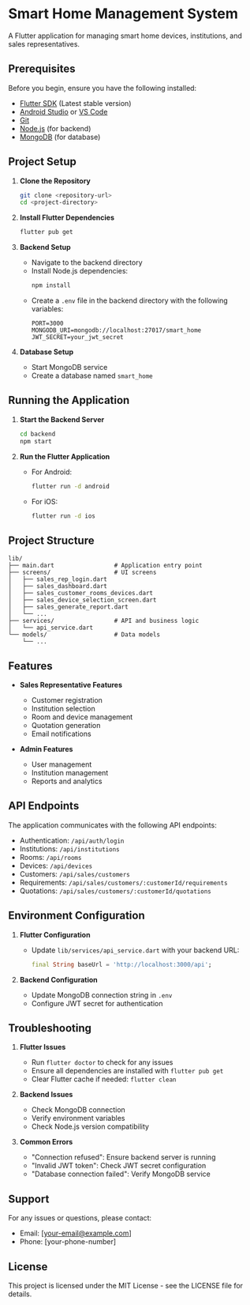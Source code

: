 # Smart Home Management System

A Flutter application for managing smart home devices, institutions, and sales representatives.

## Prerequisites

Before you begin, ensure you have the following installed:
- [Flutter SDK](https://flutter.dev/docs/get-started/install) (Latest stable version)
- [Android Studio](https://developer.android.com/studio) or [VS Code](https://code.visualstudio.com/)
- [Git](https://git-scm.com/downloads)
- [Node.js](https://nodejs.org/) (for backend)
- [MongoDB](https://www.mongodb.com/try/download/community) (for database)

## Project Setup

1. **Clone the Repository**
   ```bash
   git clone <repository-url>
   cd <project-directory>
   ```

2. **Install Flutter Dependencies**
   ```bash
   flutter pub get
   ```

3. **Backend Setup**
   - Navigate to the backend directory
   - Install Node.js dependencies:
     ```bash
     npm install
     ```
   - Create a `.env` file in the backend directory with the following variables:
     ```
     PORT=3000
     MONGODB_URI=mongodb://localhost:27017/smart_home
     JWT_SECRET=your_jwt_secret
     ```

4. **Database Setup**
   - Start MongoDB service
   - Create a database named `smart_home`

## Running the Application

1. **Start the Backend Server**
   ```bash
   cd backend
   npm start
   ```

2. **Run the Flutter Application**
   - For Android:
     ```bash
     flutter run -d android
     ```
   - For iOS:
     ```bash
     flutter run -d ios
     ```

## Project Structure

```
lib/
├── main.dart                 # Application entry point
├── screens/                  # UI screens
│   ├── sales_rep_login.dart
│   ├── sales_dashboard.dart
│   ├── sales_customer_rooms_devices.dart
│   ├── sales_device_selection_screen.dart
│   ├── sales_generate_report.dart
│   └── ...
├── services/                 # API and business logic
│   └── api_service.dart
└── models/                   # Data models
    └── ...
```

## Features

- **Sales Representative Features**
  - Customer registration
  - Institution selection
  - Room and device management
  - Quotation generation
  - Email notifications

- **Admin Features**
  - User management
  - Institution management
  - Reports and analytics

## API Endpoints

The application communicates with the following API endpoints:

- Authentication: `/api/auth/login`
- Institutions: `/api/institutions`
- Rooms: `/api/rooms`
- Devices: `/api/devices`
- Customers: `/api/sales/customers`
- Requirements: `/api/sales/customers/:customerId/requirements`
- Quotations: `/api/sales/customers/:customerId/quotations`

## Environment Configuration

1. **Flutter Configuration**
   - Update `lib/services/api_service.dart` with your backend URL:
     ```dart
     final String baseUrl = 'http://localhost:3000/api';
     ```

2. **Backend Configuration**
   - Update MongoDB connection string in `.env`
   - Configure JWT secret for authentication

## Troubleshooting

1. **Flutter Issues**
   - Run `flutter doctor` to check for any issues
   - Ensure all dependencies are installed with `flutter pub get`
   - Clear Flutter cache if needed: `flutter clean`

2. **Backend Issues**
   - Check MongoDB connection
   - Verify environment variables
   - Check Node.js version compatibility

3. **Common Errors**
   - "Connection refused": Ensure backend server is running
   - "Invalid JWT token": Check JWT secret configuration
   - "Database connection failed": Verify MongoDB service

## Support

For any issues or questions, please contact:
- Email: [your-email@example.com]
- Phone: [your-phone-number]

## License

This project is licensed under the MIT License - see the LICENSE file for details.
